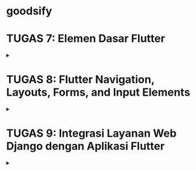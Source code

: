 # goodsify

# TUGAS 7: Elemen Dasar Flutter
<details>
  <summary></summary>

## Pengerjaan Project Flutter

1. Instalasi Flutter di Windows

    ### Langkah 1: Unduh Flutter SDK
    1. Buka situs resmi Flutter di [flutter.dev](https://flutter.dev) dan unduh Flutter SDK untuk Windows.
    2. Ekstrak file `.zip` Flutter yang telah diunduh ke direktori pilihan Anda, misalnya `C:\src\flutter` (hindari direktori seperti `C:\Program Files` yang memerlukan izin administrator).

    ### Langkah 2: Tambahkan Flutter ke PATH
    1. Buka pengaturan **Environment Variables** di Windows:
      - Klik kanan pada **This PC** atau **Computer** > **Properties** > **Advanced system settings** > **Environment Variables**.
    2. Di bagian **System variables**, cari variabel `Path` dan klik **Edit**.
    3. Tambahkan path ke folder `bin` dari Flutter SDK, misalnya `C:\src\flutter\bin`.
    4. Klik **OK** untuk menyimpan perubahan.

    ### Langkah 3: Verifikasi Instalasi Flutter
    1. Buka **Command Prompt** atau **PowerShell**.
    2. Jalankan perintah berikut untuk memastikan instalasi berhasil:
      ```bash
      flutter doctor
      ```

    ### Langkah 4: Instal IDE untuk Pengembangan Flutter
    
    Download Visual Studio Code dan Android Studio

    ### Langkah 5: Membuat Proyek Flutter Baru

    Buka Command Prompt atau PowerShell di direktori tempat Anda ingin membuat proyek. Jalankan perintah berikut untuk membuat proyek Flutter baru:
    ```bash
      flutter create my_flutter_app
      cd my_flutter_app
    ```

    Untuk menjalankan proyek pada emulator atau perangkat yang terhubung, gunakan perintah berikut:
    bash
    ```bash 
      flutter run
    ```

    ### Membuat tiga tombol sederhana dengan ikon dan teks untuk :

    1. **Lihat Daftar Produk**: Tombol ini digunakan untuk melihat daftar produk yang tersedia. Teks yang ditampilkan pada tombol adalah "Lihat Daftar Produk".
    2. **Tambah Produk**: Tombol ini memungkinkan pengguna untuk menambah produk baru. Teks yang ditampilkan pada tombol adalah "Tambah Produk".
    3. **Logout**: Tombol ini digunakan untuk keluar dari aplikasi. Teks yang ditampilkan pada tombol adalah "Logout".

    1. **Konfigurasi item pada Home Page & Implementasi warna-warna yang berbeda untuk setiap tombol**

    Untuk membuat tiga tombol pada halaman utama, kita menggunakan widget `ItemHomepage` untuk mendefinisikan data tombol, seperti nama, ikon, dan warna. Kemudian, kita menampilkan setiap tombol menggunakan `widget` `ItemCard` dalam `GridView`.

    ```bash 
      final List<ShopItem> items = [
      ShopItem("Product List", Icons.checklist, Colors.deepOrange.shade400),
      ShopItem("Add Product", Icons.add_shopping_cart, Colors.orange.shade400),
      ShopItem("Logout", Icons.logout, Colors.lightGreen.shade400),
      ];

    ```

    2. **tampilkan tombol-tombol ini dalam GridView di dalam widget build seperti berikut:**

    Pada GridView.count, kita mengatur:

    `crossAxisCount`: Jumlah kolom dalam grid.
    `children`: Menampilkan tombol-tombol berdasarkan daftar items dengan memanggil widget ItemCard untuk setiap item.

    ```bash
      GridView.count(
        primary: false,
        padding: const EdgeInsets.all(10), // Kurangi padding
        crossAxisSpacing: 5, // Kurangi jarak horizontal antar card
        mainAxisSpacing: 5, // Kurangi jarak vertikal antar card
        crossAxisCount: 3, // Jumlah kolom dalam grid
        shrinkWrap: true,
        children: items.map((ShopItem item) {
          return ShopCard(item);
        }).toList(),}

    ```

    3. **Memunculkan Snackbar dengan tulisan:**

    Setiap tombol akan menampilkan pesan menggunakan `Snackbar` saat ditekan. Di dalam `widget` `ItemCard`, kita memanggil `ScaffoldMessenger` untuk menampilkan `Snackbar` yang berbeda sesuai tombol yang ditekan:

      "You pressed View Products button!" ketika tombol Lihat Daftar Produk ditekan.
      "You pressed Add Product button!" ketika tombol Tambah Produk ditekan.
      "You pressed Logout button!" ketika tombol Logout ditekan.

    ```bash
        class MyHomePage extends StatelessWidget {
        final String name = 'Salomo Immanuel'; // Nama
        final String className = 'PBP B'; //Kelas
        MyHomePage({super.key});

        final List<ShopItem> items = [
          ShopItem("Product List", Icons.checklist, Colors.deepOrange.shade400),
          ShopItem("Add Product", Icons.add_shopping_cart, Colors.orange.shade400),
          ShopItem("Logout", Icons.logout, Colors.lightGreen.shade400),
        ];

        @override
        Widget build(BuildContext context) {
          return Scaffold(
            appBar: AppBar(
              title: const Text(
                'Goodsify',
                style: TextStyle(
                  color: Colors.white,
                  fontWeight: FontWeight.bold,
                ),
              ),
              backgroundColor: Theme.of(context).colorScheme.primary,
            ),
            body: Center(
              child: SingleChildScrollView(
                child: Padding(
                  padding: const EdgeInsets.all(10.0), // Set padding dari halaman
                  child: Column(
                    mainAxisAlignment: MainAxisAlignment.center, // Posisikan konten di tengah secara vertikal
                    children: <Widget>[
                      Padding(
                        padding: const EdgeInsets.only(top: 10.0, bottom: 10.0),
                        child: Text(
                          'Goodsify',
                          textAlign: TextAlign.center,
                          style: TextStyle(
                            fontSize: 30,
                            fontWeight: FontWeight.bold,
                            color: Colors.grey.shade900,
                          ),
                        ),
                      ),
                      // Info cards for name and class
                      Row(
                        mainAxisAlignment: MainAxisAlignment.spaceEvenly,
                        children: [
                          InfoCard(title: 'Name', content: name),
                          InfoCard(title: 'Class', content: className),
                        ],
                      ),
                      const SizedBox(height: 16.0), // Spacing between info cards and grid

                      // Grid layout
                      Center(
                        child: GridView.count(
                          primary: false,
                          padding: const EdgeInsets.all(10), // Kurangi padding
                          crossAxisSpacing: 5, // Kurangi jarak horizontal antar card
                          mainAxisSpacing: 5, // Kurangi jarak vertikal antar card
                          crossAxisCount: 3, // Jumlah kolom dalam grid
                          shrinkWrap: true,
                          children: items.map((ShopItem item) {
                            return ShopCard(item);
                          }).toList(),
                        ),
                      ),
                    ],
                  ),
                ),
              ),
            ),
          );
        }
      }

      ```


## stateless widget dan stateful widget

### 📘 Stateless Widget

- **Definisi**: Stateless widget adalah widget yang **tidak memiliki state** yang dapat berubah setelah dirender.
- **Karakteristik**:
  - Tampilan dan perilaku tetap konstan selama aplikasi berjalan.
  - Tidak merespons perubahan data atau interaksi pengguna.
- **Penggunaan Umum**:
  - Elemen UI yang statis atau hanya menampilkan data tetap, seperti teks atau ikon.

### 📗 Stateful Widget

- **Definisi**: Stateful widget adalah widget yang **memiliki state** yang dapat berubah selama runtime.
- **Karakteristik**:
  - Tampilan dan perilaku dapat diperbarui berdasarkan perubahan data atau interaksi pengguna.
  - Memiliki lifecycle methods seperti `initState`, `setState`, dan `dispose` untuk mengelola state widget.
- **Penggunaan Umum**:
  - Elemen UI yang membutuhkan interaksi atau merespons perubahan data, seperti form input, animasi, atau komponen yang memerlukan update data.

### 📊 Perbedaan Utama

| Kriteria                 | Stateless Widget                                   | Stateful Widget                                      |
|--------------------------|----------------------------------------------------|------------------------------------------------------|
| **Perubahan State**      | Tidak berubah setelah dirender                     | Dapat berubah saat runtime menggunakan `setState`    |
| **Lifecycle Methods**    | Tidak memiliki lifecycle methods                   | Memiliki lifecycle methods seperti `initState`, `dispose` |
| **Penggunaan**           | Untuk tampilan statis atau data yang tidak berubah | Untuk tampilan dinamis atau data yang dapat berubah   |
| **Kinerja**              | Lebih ringan, tidak perlu melacak perubahan        | Lebih berat karena melacak dan merender ulang state  |

### 🎯 Kapan Menggunakan?

- Gunakan **Stateless Widget** untuk elemen UI yang **tidak membutuhkan perubahan state** atau tidak perlu merespons interaksi pengguna.
- Gunakan **Stateful Widget** untuk elemen UI yang **perlu merespons perubahan** atau interaksi pengguna, seperti tombol dengan counter, form input, atau tampilan dengan data yang dapat berubah.


## Widget yang digunakan pada project `Goodsify`

Berikut adalah beberapa widget dasar di Flutter yang sering digunakan untuk membangun layout dan struktur aplikasi.

### 📋 Scaffold
- **Deskripsi**: Widget dasar yang menyediakan struktur layout aplikasi.
- **Fungsi**: Menyediakan komponen utama seperti app bar, body, dan floating action button.

### 📌 AppBar
- **Deskripsi**: Header di bagian atas aplikasi.
- **Fungsi**: Digunakan untuk menampilkan judul, ikon, atau opsi lainnya yang relevan dengan halaman.

### 📝 Text
- **Deskripsi**: Widget untuk menampilkan teks.
- **Fungsi**: Menampilkan teks statis atau dinamis dalam aplikasi.

### 🎨 Icon
- **Deskripsi**: Widget untuk menampilkan ikon.
- **Fungsi**: Sering digunakan pada tombol atau untuk memberikan konteks visual pada elemen UI.

### 📐 Padding
- **Deskripsi**: Menambahkan jarak di sekitar widget tertentu.
- **Fungsi**: Membantu memperindah tampilan dengan memberikan ruang di sekitar widget.

### 📜 SingleChildScrollView
- **Deskripsi**: Memungkinkan tampilan untuk bisa di-scroll.
- **Fungsi**: Berguna untuk layout dengan konten yang lebih panjang dari tinggi layar.

### 📏 Row dan Column
- **Row**: Mengatur widget secara horizontal.
- **Column**: Mengatur widget secara vertikal.
- **Fungsi**: Membantu mengatur tata letak widget dalam orientasi yang diinginkan.

### 📦 Card
- **Deskripsi**: Widget kotak dengan bayangan dan sudut membulat.
- **Fungsi**: Digunakan untuk menampilkan konten dengan batas yang jelas, seperti daftar atau informasi tertentu.

### 📐 GridView
- **Deskripsi**: Menampilkan item dalam format grid.
- **Fungsi**: Mengatur widget dalam bentuk grid (baris dan kolom), sering digunakan untuk menyusun item dalam bentuk kartu.

### 👆 InkWell
- **Deskripsi**: Membuat widget menjadi clickable.
- **Fungsi**: Memberikan efek animasi ripple saat widget ditekan, menambahkan kesan interaktif.


## `setState()` function


### Fungsi
`setState()` digunakan dalam stateful widget untuk memberi tahu Flutter bahwa ada perubahan state yang perlu di-render ulang. Saat `setState()` dipanggil, Flutter akan menjalankan ulang `build` method untuk memperbarui tampilan yang terkait dengan state tersebut.

### Variabel yang Terdampak
Hanya variabel dalam class state (misalnya, `_MyWidgetState`) yang diubah di dalam `setState()` yang akan menyebabkan widget diperbarui. Variabel lain yang tidak diubah di dalam `setState()` tidak akan memicu pembaruan tampilan.


## Perbedaan `const` dan `final`


Dalam Dart, `const` dan `final` digunakan untuk mendeklarasikan variabel yang tidak dapat diubah setelah diinisialisasi. Namun, ada perbedaan penting antara keduanya.

### `final`

- **Definisi**: `final` digunakan untuk variabel yang nilainya hanya bisa diinisialisasi sekali dan tidak dapat diubah setelah itu.
- **Inisialisasi**: Nilai `final` dapat ditetapkan saat runtime (saat program berjalan).
- **Penggunaan Umum**: Cocok untuk nilai yang tidak berubah tetapi hanya diketahui pada runtime, seperti hasil fungsi atau interaksi pengguna.

### `const`

- **Definisi**: `const` digunakan untuk variabel yang merupakan **compile-time constant**, artinya nilainya sudah ditentukan saat kompilasi dan tidak akan pernah berubah.
- **Inisialisasi**: Nilai `const` harus berupa nilai konstan yang sudah diketahui sebelum runtime.
- **Penggunaan Umum**: Digunakan untuk nilai yang selalu tetap, seperti angka atau string konstan yang tidak berubah sepanjang waktu.

### Perbedaan Utama

| Kriteria                | `final`                                       | `const`                                            |
|-------------------------|-----------------------------------------------|----------------------------------------------------|
| **Inisialisasi**        | Saat runtime                                  | Saat kompilasi                                     |
| **Perubahan Nilai**     | Tidak bisa diubah setelah inisialisasi        | Tidak bisa diubah, tetap sejak kompilasi           |
| **Nilai**               | Bisa bergantung pada runtime                  | Harus diketahui saat kompilasi                     |
| **Contoh Penggunaan**   | Waktu saat ini atau hasil fungsi              | Angka atau string yang tetap                       |

---

Gunakan `final` untuk variabel yang nilainya hanya diketahui saat runtime, dan `const` untuk variabel konstan yang nilainya diketahui saat kompilasi.


</details>


# TUGAS 8: Flutter Navigation, Layouts, Forms, and Input Elements

<details>
  <summary></summary>

## `Const` di Flutter 

### Fungsi `const` di Flutter?

1. **Menghemat Memori**  
   Ketika kita menggunakan `const`, Flutter tidak membuat ulang objek setiap kali dibutuhkan. Sebaliknya, Flutter akan memakai objek yang sama (reuse) berulang kali, sehingga penggunaan memori jadi lebih efisien.

2. **Mengurangi Beban Rendering**  
   Widget yang didefinisikan sebagai `const` tidak perlu di-render ulang jika isinya tidak berubah. Ini berarti Flutter tidak harus menggambar ulang widget tersebut, yang membuat performa aplikasi lebih mulus dan stabil.

3. **Mempercepat Waktu Kompilasi**  
   Karena nilai-nilai `const` sudah tetap sejak awal, Flutter bisa memprosesnya lebih cepat saat kompilasi. Hasilnya, aplikasi lebih cepat dan kemungkinan error runtime berkurang.
  
### Kapan Sebaiknya Gunakan `const`?

1. **Untuk Widget yang Nggak Pernah Berubah**  
   Jika punya widget yang tampilannya nggak bakal berubah, seperti `Text` atau `Icon`, pakai `const` supaya lebih efisien.  
   ```dart
   const Text('Hello, Flutter');
   ```

2. **Untuk Layout Sederhana**
    Elemen layout seperti `Row`, `Column`, atau `Padding` yang tampilannya tetap bisa dijadikan `const` agar lebih hemat memori.
    ```dart
      const Padding(
      padding: EdgeInsets.all(16.0),
      child: Text('Static Text'),
      );
    ```

3. **Untuk Variabel dengan Nilai Tetap**
    Kalau ada nilai yang nggak akan berubah, seperti angka atau warna tertentu, sebaiknya pakai `const`.
    ```dart
      const primaryColor = Colors.blue;
    ```

### Kapan sebaiknya tidak gunakan `Const`?

1. **Widget yang Dinamis atau Berubah**
  Jika widget membutuhkan data yang berubah selama runtime (misalnya data dari server, state management, atau input user), hindari const karena nilai yang konstan tidak dapat diubah setelah ditentukan.

2. **Kondisi yang Memerlukan Perhitungan Ulang**
  Jika Anda ingin menghitung ulang suatu nilai atau membuat objek baru berdasarkan kondisi tertentu, gunakan kata kunci `final` atau biarkan tanpa `const`.

3. **Interaksi dengan State Management**
  Ketika berinteraksi dengan `StatefulWidget` atau `library state management`, `widget` cenderung membutuhkan perubahan nilai berdasarkan `state`, sehingga `const` tidak cocok digunakan di sini.


## `Column` dan `Row` pada Flutter?

1. **Column**  
   `Column` adalah widget di Flutter yang menampilkan anak-anaknya secara vertikal (dari atas ke bawah). Ini cocok digunakan jika kita ingin menumpuk widget satu di atas yang lain, seperti daftar teks atau tombol yang ditampilkan secara vertikal.

    ```dart 
      Column(
        mainAxisAlignment: MainAxisAlignment.center,
        crossAxisAlignment: CrossAxisAlignment.start,
        children: <Widget>[
          Text('Ini adalah teks pertama'),
          Text('Ini adalah teks kedua'),
          ElevatedButton(
            onPressed: () {},
            child: Text('Tombol'),
          ),
        ],
      )

    ```

2. **Row**  
   `Row`, sebaliknya, menampilkan anak-anaknya secara horizontal (dari kiri ke kanan). `Row` berguna jika kita ingin menyusun widget secara berdampingan, seperti ikon atau tombol dalam satu garis horizontal.

   ```dart
    Row(
      mainAxisAlignment: MainAxisAlignment.spaceAround,
      children: <Widget>[
        Icon(Icons.home),
        Text('Home'),
        ElevatedButton(
          onPressed: () {},
          child: Text('Tombol'),
        ),
      ],
    )
   ```


### Perbandingan `Column` vs `Row`

| Aspek            | Column                          | Row                          |
|------------------|---------------------------------|------------------------------|
| Arah Layout      | Vertikal (atas ke bawah)        | Horizontal (kiri ke kanan)   |
| Gunakan untuk    | Menyusun widget secara vertikal | Menyusun widget secara horizontal |
| Alignment        | `MainAxisAlignment` (vertikal)  | `MainAxisAlignment` (horizontal) |
| Cross Alignment  | `CrossAxisAlignment` (horizontal) | `CrossAxisAlignment` (vertikal) |


## Elemen input yang  digunakan pada halaman form pada proyek

Pada halaman form yang saya buat, satu-satunya elemen input yang digunakan adalah `TextFormField`. `TextFormField` digunakan untuk menerima input dari pengguna dan dapat memiliki validasi yang memastikan input sesuai dengan yang diharapkan. Pada aplikasi ini, `TextFormField` digunakan untuk memasukkan beberapa data seperti nama produk, deskripsi, harga, dan rating. Setiap `TextFormField` memiliki beberapa atribut penting, seperti:

1. `decoration`: Mengatur tampilan input, seperti hintText, labelText, dan border.
2. `onChanged`: Callback yang dipanggil setiap kali teks diubah, sehingga kita bisa memperbarui variabel  terkait.
3. `validator`: Fungsi yang digunakan untuk validasi input, memastikan data sesuai aturan yang kita tentukan (misalnya, tidak boleh kosong atau harus berupa angka).

Berikut adalah contoh TextFormField yang digunakan untuk memasukkan nama produk.

```dart
Padding(
  padding: const EdgeInsets.all(8.0),
  child: TextFormField(
    decoration: InputDecoration(
      hintText: "Nama Produk", // Teks contoh yang muncul di dalam field saat kosong
      labelText: "Nama Produk", // Label yang muncul di atas atau dalam field
      border: OutlineInputBorder(
        borderRadius: BorderRadius.circular(5.0), // Membuat border melengkung
      ),
    ),
    onChanged: (String? value) {
      setState(() {
        _nama = value!; // Memperbarui variabel _nama setiap kali ada perubahan
      });
    },
    validator: (String? value) {
      if (value == null || value.isEmpty) {
        return "Nama Produk tidak boleh kosong!"; // Pesan error jika input kosong
      }
      return null; // Validasi berhasil jika input tidak kosong
    },
  ),
),
```

### Elemen Input Flutter yang Tidak Digunakan dalam Goodsify

1. **Checkbox**  
    Checkbox adalah widget input yang memungkinkan pengguna untuk membuat pilihan boolean, seperti memilih antara "ya" atau "tidak".

2. **Radio Button**  
    Radio button memungkinkan pengguna untuk memilih satu opsi dari beberapa pilihan yang disediakan.

3. **Dropdown Button**  
    Dropdown button menyediakan daftar pilihan dalam bentuk dropdown, memungkinkan pengguna memilih satu nilai dari beberapa opsi.

4. **Switch**  
    Switch adalah widget mirip Checkbox, tetapi tampilannya seperti saklar on/off, yang biasa digunakan untuk pilihan aktif/nonaktif.

5. **Slider**  
    Slider memungkinkan pengguna memilih nilai dalam rentang tertentu dengan menggeser tombol pada sumbu horizontal.

6. **DatePicker dan TimePicker**  
    DatePicker dan TimePicker adalah widget yang menyediakan antarmuka bagi pengguna untuk memilih tanggal dan waktu.


## cara  mengatur tema (theme) dalam aplikasi Flutter

Dalam aplikasi Flutter, kita dapat mengatur tema pada widget `MaterialApp`, yang berfungsi seperti file `base.html` pada website. Widget ini menjadi referensi tema utama bagi seluruh widget dalam aplikasi, sehingga komponen lainnya dapat mengikuti gaya dan skema warna yang telah ditentukan.Pada aplikasi yang saya buat, tema dasar diatur melalui `MaterialApp` seperti contoh berikut:

```dart 
MaterialApp(
  title: 'Goodsify',
  theme: ThemeData(
    colorScheme: ColorScheme.fromSwatch(primarySwatch: Colors.deepPurple)
        .copyWith(secondary: Colors.deepPurple[400]),
    useMaterial3: true,
  ),
  home: MyHomePage(),
);
```

Setelah tema utama diatur, elemen lain dalam aplikasi dapat mengambil referensi dari tema ini untuk menjaga konsistensi tampilan. Berikut adalah contoh implementasi tema pada salah satu elemen di aplikasi saya:

```dart 
AppBar(
  title: const Text('Goodsify'),
  backgroundColor: Theme.of(context).colorScheme.primary,
);
```

## Cara navigasi dalam aplikasi dengan banyak halaman pada Flutter

Untuk mengatur supaya tiadk pusing dalam navigasi banyaknya halaman di Flutter, aku membagi bagian bagiannya dalam folder yang berbeda. Aku membuat folder `screens` yang berisikan halaman halaman yang nantinya akan ditampilkan dalam aplikasi. Folder ini berisi `menu.dart` untuk main page dan `productentry_vorm.dart` untuk halaman forum produk. Selain folder `screens` aku juga membuat folder `widgets` yang berisi `widgets` atau bagian bagian dari aplikasi ini. ini berisi `left_drawer.dart` dan `product_card.dart`. Nantinya mereka akan dihubungkan melalui function `import`. Untuk emnghubungkan `widget` dengan `screen`, aku menggunakan fungsi `Navigator.push` dan `Navigator.pushReplacement`. 

</details>

# TUGAS 9: Integrasi Layanan Web Django dengan Aplikasi Flutter

<details>
  <summary></summary>

## Pengerjaan Project 

### membuat fitur authentikasi pada djago dan mengintegrasikannya pada Flutter

1. **buat `django-app` bernama `authentication` pada project django sebelumnya**
    ini nantinya akan digunakan sebagai penghubung authentikasi antara project di django dan project di Flutter. tidak lupa aku juga menambahkan app nya pada `setting.py` agar bisa dijalankan. 

2. **membuat function login dan register pada `views.py` di `authentication`

    function ini nantinya akan digunakan untuk mengambil informasi dari flutter dan menjalankan proses login dan register disini. 

    ```bash
    @csrf_exempt
    def login(request):
        username = request.POST['username']
        password = request.POST['password']
        user = authenticate(username=username, password=password)
        if user is not None:
            if user.is_active:
                auth_login(request, user)
                # Status login sukses.
                return JsonResponse({
                    "username": user.username,
                    "status": True,
                    "message": "Login sukses!"
                    # Tambahkan data lainnya jika ingin mengirim data ke Flutter.
                }, status=200)
            else:
                return JsonResponse({
                    "status": False,
                    "message": "Login gagal, akun dinonaktifkan."
                }, status=401)

        else:
            return JsonResponse({
                "status": False,
                "message": "Login gagal, periksa kembali email atau kata sandi."
            }, status=401)

    @csrf_exempt
    def register(request):
        if request.method == 'POST':
            data = json.loads(request.body)
            username = data['username']
            password1 = data['password1']
            password2 = data['password2']

            # Check if the passwords match
            if password1 != password2:
                return JsonResponse({
                    "status": False,
                    "message": "Passwords do not match."
                }, status=400)
            
            # Check if the username is already taken
            if User.objects.filter(username=username).exists():
                return JsonResponse({
                    "status": False,
                    "message": "Username already exists."
                }, status=400)
            
            # Create the new user
            user = User.objects.create_user(username=username, password=password1)
            user.save()
            
            return JsonResponse({
                "username": user.username,
                "status": 'success',
                "message": "User created successfully!"
            }, status=200)
        
        else:
            return JsonResponse({
                "status": False,
                "message": "Invalid request method."
            }, status=400)
    ```
    Setelah itu tidak lupa juga aku menghubungkan functionnya di `urls.py` agar bisa berjalan dengan lancar. 

3. **membuat page login dan register dan menghubungkannya dengan django**

    pertama tama, aku menginstall package yang dibutuhkan 
    ```bash 
    flutter pub add provider
    flutter pub add pbp_django_auth
    ```

    kemudian, pada berkas `main.dart` aku juga menambahkan kode ini supaya bisa terhubung
    ```bash
        return Provider(
      create: (_) {
        CookieRequest request = CookieRequest();
        return request;
      },
      ```

      kemudian, aku membuat file baru bernama `register.dart` dan `login.dart` sebagai tampilan dari page register dan login yang nantinya akan diimplementasikan. untuk menghubungkan antara flutter dan django, aku juga menambahkan kode ini :
      ```bash 
            final response = await request
          .login("http://127.0.0.1:8000/auth/login/", {
        'username': username,
        'password': password,
      });

        final response = await request.postJson(
      "http://127.0.0.1:8000/auth/register/",
      jsonEncode({
        "username": username,
        "password1": password1,
        "password2": password2,
      }));
      ```
      kedua kode ini bertujuan untuk menghubungkan antara local server yang berisi project django yang sudah kita buat dengan project flutter ini, sehingga nantinya antara local dan flutter akan terhubung, akun yang sudah dibuat di local juga akan muncul di flutter.

### membuat model kustom untuk aplikasi

pertama tama, aku harus mengambil endpoint json dari project django ku sebelumnya. aku menambahkan `/json` pada link localhost project django, nanti akan memunculkan daftar produk dan atribut dari produk tersebut, kemudian aku akan copy semuanya dan masuk ke website `quicktype` dan paste kode json tersebut, nanti aku akan mendapatkan kode berisi model kustom untuk produk yang kubuat, kemudian aku akan copy kodenya. Kembali ke project flutter, aku membuat folder berisi file yang bernama `product_entry.dart` yang berisi informasi modelproduk. Kemudian aku paste kode dari `quicktype` dan itulah kode custom yang sudah kubuat.

### membuat page berisi list produk yang ada

1. **buat page baru untuk list produk**

    pertama tama, aku membuat page baru bernama `list_productentry.dart` Page ini nantinya akan berguna sebagai page untuk menunjukkan produk yang ada pada aplikasi.

2. **fetch data dari server django**
  
    Pertama tama, dalam `list_productentry.dart` aku menambahkan kode ini
    ```bash
        final response = await request.get('http://127.0.0.1:8000/json/');
    ```
    kode ini bertujuan untuk mendapatkan request dari json di local server. Kemudian, aku menambahkan semua data dalam bentuk json menjadi daftar data yang akan ditunjukkan dalam page ini.
    ```bash
      List<ProductEntry> listProduct = [];
      for (var d in data) {
        if (d != null) {
          listProduct.add(ProductEntry.fromJson(d));
        }
      }
      return listProduct;
    ```

    kemudian aku membuat card baru dimana gambar, nama, harga, rating dan lokasi dari produk akan ditunjukkan di page tersebut, untuk deskripsi nantinya akan ditunjukkan secara full ketika kartu produk ditekan.

3. **buat tombol bisa di klik**
    untuk dapat mengakses page tersebut, maka kita perlu membuat conditional jika tombol `product list` ditekan oleh pengguna. 
    ```bash
        onTap: () {
          // Route menu ke halaman mood
          Navigator.push(
              context,
              MaterialPageRoute(builder: (context) => const ProductEntryPage()),
          );
    ```
    ```bash
        else if (item.name == "Lihat Mood") {
          Navigator.push(context,
              MaterialPageRoute(
                  builder: (context) => const ProductEntryPage()
              ),
          );
      }
    ```
    kedua kode tersebut memastikan ketika tombol di left drawer maupun tombol di menu ditekan, maka akan mengalihkan ke product list.

### Membuat halaman detail untuk setiap item yang terdapat pada halaman daftar Item.

1. **membuat page berisi detail dari produk**

    pertama tama, aku membuat page baru bernama `productdetail.dart` Page ini nantinya akan berguna sebagai page untuk menunjukkan detail produk yang di klik .

2. **modifikasi list produk**
  
    pada list produk sebelumnya, produk hanya ditampilkan saja, namun kali ini saya membuatnya menjadi semacam card yang dapat mendeteksi sekiranya card tersebut di klik sehingga nantinya akan membawa ke product detail page. 

    ```bash 
      return GestureDetector(
      onTap: () {
        Navigator.push(
          context,
          MaterialPageRoute(
            builder: (context) => ProductDetailPage(
              product: product, // Kirim objek 'Fields' ke halaman detail
    ```

    dengan kode ini, sekiranya kartunya di klik, maka akan diarahkan ke `ProductDetailPage`

## Custom Model untuk pengambilan dan pengiriman data JSON

### Mengapa Kita Perlu Membuat Model untuk JSON?

1. **Meningkatkan **Type Safety** dan **Autocompletion****

    - Saat bekerja dengan **JSON** di Dart, tanpa model, data yang diambil dari server berupa `Map<String, dynamic>`. Ini berarti kita tidak mengetahui tipe data yang pasti hingga runtime.
    - Dengan menggunakan model, kita bisa mendapatkan **type safety** yang membantu mengurangi kesalahan akses data. Misalnya, dengan model, kita bisa menulis `user.name` daripada `data['name']`, yang lebih rentan terhadap kesalahan penulisan (**typo**).
    - Model juga memungkinkan fitur **autocompletion** di IDE, sehingga pengembangan lebih cepat dan aman.

2. **Membuat Kode Lebih **Terstruktur** dan **Mudah Dipelihara****
    - Dengan membuat model, tanggung jawab untuk mem-parsing data **JSON** dipindahkan ke dalam model itu sendiri. Ini membuat kode lebih **bersih** dan **terstruktur**.
    - Dalam proyek yang lebih besar, memisahkan logika parsing dari logika bisnis akan membuat kode lebih mudah untuk **diubah** dan **diperbaiki** jika format data JSON dari server berubah.

3. **Mempermudah **Serialisasi** dan **Deserialisasi****
    - Model yang memiliki metode `fromJson` dan `toJson` memungkinkan kita dengan mudah melakukan **konversi dari JSON ke objek Dart**, dan sebaliknya.
    - Hal ini sangat membantu ketika kita perlu mengirim data kembali ke server dalam format **JSON**.

4. **Mencegah **Error** di **Runtime****
    - Tanpa model, kesalahan akses data (misalnya, **typo** pada kunci JSON) hanya akan terdeteksi saat aplikasi berjalan (**runtime**). Ini bisa menyebabkan **crash** yang tidak terduga.
    - Dengan model, kesalahan tersebut dapat dideteksi lebih awal, yaitu saat **compile-time**, sehingga aplikasi lebih **stabil**.

---

### Apakah Akan Terjadi Error Jika Tidak Membuat Model?

Ya, potensi terjadinya **error** akan lebih tinggi jika kita tidak menggunakan model, terutama pada aplikasi yang kompleks.

1. **Kesalahan Tipe Data**
    - Tanpa model, saat kita mencoba mengakses data dari `Map<String, dynamic>`, kesalahan tipe bisa terjadi jika server mengirimkan data yang tidak sesuai dengan yang diharapkan.
  
    **Contoh**:
    ```dart
    var data = jsonDecode(jsonString);
    int price = data['price']; // Jika 'price' ternyata berisi null atau string, akan terjadi error.
    ```

2. **Kurangnya Validasi Data**
    - Tanpa model, kita harus secara manual memeriksa apakah setiap kunci yang diakses benar-benar ada di JSON. Jika tidak, aplikasi bisa **crash** karena mencoba mengakses atribut yang tidak ada.

3. **Sulit Dipelihara dan Diperluas**
    - Jika kita tidak menggunakan model, kita harus mengakses data JSON langsung melalui `Map`, yang membuat kode lebih rentan terhadap **kesalahan**.
    - Jika struktur **JSON** berubah, kita harus memperbaiki semua bagian kode yang mengakses data tersebut, yang bisa menjadi pekerjaan yang melelahkan dan rentan kesalahan.

---

### Kesimpulan

Dengan menggunakan model, kita memastikan bahwa data **JSON** yang kita terima dan kirim sesuai dengan format yang diharapkan, sehingga aplikasi lebih **aman**, **stabil**, dan **mudah dipelihara**.

## Fungsi library `http` pada project

### Fungsi Library `http`

Pada tugas ini, library `http` digunakan untuk **menghubungkan aplikasi Flutter** dengan server yang menyediakan data dalam format **JSON**, serta untuk **mengirim data** ke server.

1. **Melakukan Permintaan GET**
   - Pada tugas ini, fungsi `http.get()` digunakan untuk **mengambil data JSON** dari server.
   - Data yang diterima dari server kemudian **didekode** menggunakan `jsonDecode()` agar dapat diubah menjadi objek Dart yang dapat diolah lebih lanjut.
   
   **Contoh Implementasi:**
   ```dart
   Future<List<ProductEntry>> fetchProduct(CookieRequest request) async {
     final response = await request.get('http://127.0.0.1:8000/json/');
     var data = response;
     List<ProductEntry> listProduct = [];
     for (var d in data) {
       if (d != null) {
         listProduct.add(ProductEntry.fromJson(d));
       }
     }
     return listProduct;
   }
   ```
   - Pada contoh di atas, data produk diambil dari server melalui URL `http://127.0.0.1:8000/json/`.
   - Data yang diperoleh kemudian dikonversi menjadi objek `ProductEntry` menggunakan metode `fromJson()`.

2. **Mengirim Data dengan Metode POST (jika diperlukan)**
   - Fungsi `http.post()` dapat digunakan untuk **mengirim data** dari aplikasi ke server. Hal ini berguna ketika kita ingin menyimpan data baru ke dalam basis data di server, seperti menambahkan produk baru atau memperbarui informasi pengguna.
   - Pada tugas ini, fungsi POST dapat digunakan pada fitur **menambah produk** melalui formulir yang disediakan.

   **Contoh:**
   ```dart
   Future<void> addProduct(Product product) async {
     final response = await http.post(
       Uri.parse('http://127.0.0.1:8000/add-product/'),
       headers: {'Content-Type': 'application/json'},
       body: jsonEncode(product.toJson()),
     );
     if (response.statusCode == 201) {
       print("Product added successfully");
     } else {
       print("Failed to add product");
     }
   }
   ```
   - Pada contoh di atas, data produk dikirim ke server menggunakan `http.post()`, dan data dikirim dalam format **JSON** menggunakan `jsonEncode()`.

### Mengapa Library `http` Diperlukan?
1. **Menghubungkan Aplikasi dengan API atau Backend**
   - Aplikasi mobile yang dinamis memerlukan data dari server untuk diambil atau dikirim. Library `http` memfasilitasi hal ini, memungkinkan Flutter berkomunikasi dengan server menggunakan protokol HTTP.

2. **Mendukung Operasi CRUD (Create, Read, Update, Delete)**
   - Dengan `http`, aplikasi dapat melakukan **GET, POST, PUT, DELETE**, sehingga kita bisa melakukan berbagai operasi pada data di server.

3. **Membantu Dalam Pengambilan dan Pengiriman Data JSON**
   - Sebagian besar API modern menggunakan **JSON** sebagai format pertukaran data. Library `http` mempermudah pengambilan dan pengiriman data dalam format JSON, serta konversinya ke objek Dart.


## `CookieRequest` pada Flutter

### Fungsi `CookieRequest`

Pada tugas ini, `CookieRequest` digunakan untuk:
1. **Menyimpan cookies** yang diterima dari server (misalnya saat login).
2. **Mengirim cookies** tersebut kembali ke server pada setiap permintaan HTTP berikutnya.
3. **Mengelola status autentikasi** pengguna, sehingga memungkinkan pengguna tetap **login** selama sesi aplikasi berjalan tanpa perlu memasukkan kredensial berulang kali.

### Cara Kerja `CookieRequest`
`CookieRequest` melakukan semua operasi HTTP (seperti `GET` atau `POST`) dengan **menyertakan cookies** dalam header setiap permintaan. Ini berguna untuk **mempertahankan sesi** yang konsisten antara klien (aplikasi Flutter) dan server, terutama ketika server membutuhkan autentikasi.

### Contoh Implementasi `CookieRequest`
Misalnya, untuk melakukan login:
```dart
final request = context.read<CookieRequest>();
final response = await request.post(
  'http://127.0.0.1:8000/auth/login/',
  {
    'username': username,
    'password': password,
  },
);

if (response['status'] == true) {
  print("Login berhasil");
} else {
  print("Login gagal");
}
```

Pada contoh di atas:
1. Pengguna memasukkan username dan password.
2. `CookieRequest` mengirim permintaan `POST` ke server untuk login.
3. Jika login berhasil, server akan mengirim **cookies** yang kemudian disimpan oleh `CookieRequest`.
4. Cookies tersebut digunakan pada **setiap permintaan** berikutnya untuk memastikan pengguna tetap login.

### Mengapa `CookieRequest` Perlu Dibagikan ke Semua Komponen di Aplikasi?
Di dalam aplikasi Flutter, kita sering membutuhkan data dari server yang memerlukan **autentikasi**. Agar pengalaman pengguna mulus, kita ingin pengguna **tetap login** selama mereka menggunakan aplikasi, tanpa harus memasukkan kredensial berulang kali.

### Alasan `CookieRequest` Dibagikan:
1. **Mempertahankan Sesi Pengguna:**
   - `CookieRequest` menyimpan cookies yang diterima saat login. Dengan **membagikan instance `CookieRequest`** ke seluruh aplikasi, semua komponen dapat **menggunakan cookies yang sama** untuk permintaan HTTP berikutnya.
   - Ini memastikan bahwa pengguna tetap terautentikasi di seluruh aplikasi tanpa harus login ulang.

2. **Menghindari Duplikasi Objek:**
   - Jika setiap komponen aplikasi membuat instance `CookieRequest` sendiri, sesi pengguna bisa menjadi tidak konsisten. Dengan **menggunakan satu instance `CookieRequest`** yang dibagikan, kita dapat memastikan bahwa semua permintaan HTTP dilakukan dengan **cookies yang sama**, sehingga mempertahankan sesi yang stabil.

3. **Menyederhanakan Manajemen Autentikasi:**
   - Dengan menggunakan `Provider` untuk membagikan `CookieRequest`, kita dapat **mengaksesnya dengan mudah di berbagai halaman dan widget** di aplikasi tanpa harus menginisialisasi ulang atau mengonfigurasi ulang setiap kali.
   - Hal ini memudahkan untuk melakukan operasi seperti **memeriksa apakah pengguna sudah login**, **mengambil data yang membutuhkan autentikasi**, atau **logout**.

## pengiriman data pada Flutter 

1. **Tahap Input Data oleh Pengguna**

    Pertama-tama, pengguna akan memasukkan data melalui form input di aplikasi Flutter. Data ini dapat berupa informasi seperti **nama produk**, **harga**, **deskripsi**, **rating**, dan **gambar produk**.

    ```dart
    TextField(
      controller: nameController,
      decoration: InputDecoration(labelText: 'Product Name'),
    ),
    TextField(
      controller: priceController,
      decoration: InputDecoration(labelText: 'Price'),
      keyboardType: TextInputType.number,
    ),
    TextField(
      controller: descriptionController,
      decoration: InputDecoration(labelText: 'Description'),
    ),
    ElevatedButton(
      onPressed: () {
        final productData = {
          'name': nameController.text,
          'price': int.parse(priceController.text),
          'description': descriptionController.text,
        };
        submitData(productData);
      },
      child: Text('Submit'),
    );
    ```

    **Penjelasan:**
    - Pengguna memasukkan data pada **TextField**.
    - Setelah pengguna menekan tombol **Submit**, data akan dikumpulkan dan disimpan dalam sebuah **Map** bernama `productData`.
    - Fungsi `submitData(productData)` kemudian dipanggil untuk **mengirim data** ke server.

2. **Tahap Pengiriman Data ke Server**

    Setelah data diinput oleh pengguna, langkah berikutnya adalah mengirimkan data tersebut ke server menggunakan **HTTP request**. Pada contoh ini, kita menggunakan **`CookieRequest`** yang mengelola sesi dan autentikasi pengguna.

    ```dart
    Future<void> submitData(Map<String, dynamic> productData) async {
      final request = context.read<CookieRequest>();
      final response = await request.post(
        'http://127.0.0.1:8000/api/products/',
        productData,
      );

      if (response['status'] == true) {
        print("Data berhasil dikirim");
      } else {
        print("Terjadi kesalahan");
      }
    }
    ```

    **Penjelasan:**
    - **`CookieRequest`** digunakan untuk mengirim data dengan metode `POST` ke server.
    - Jika data berhasil dikirim, server akan memberikan respons berupa `{ "status": true }`.


3. **Tahap Penyimpanan Data di Server**

    Setelah data diterima oleh server, data tersebut diproses dan disimpan di **database**. Backend, seperti Django, akan menerima data JSON, melakukan parsing, validasi, dan menyimpan data ke dalam database.

    ```python
    @api_view(['POST'])
    def add_product(request):
        if request.method == 'POST':
            data = json.loads(request.body)
            product = Product(
                name=data['name'],
                price=data['price'],
                description=data['description'],
                user=request.user,
            )
            product.save()
            return JsonResponse({'status': True, 'message': 'Product added successfully'})
    ```
    **Penjelasan:**
    - Data JSON yang dikirim dari Flutter diakses melalui `request.body`.
    - Server membuat entitas produk baru dan menyimpannya ke database.

4. **Tahap Pengambilan Data dari Server ke Flutter**

    Setelah data berhasil disimpan, langkah berikutnya adalah **mengambil data dari server** dan menampilkannya di aplikasi Flutter. Ini dilakukan dengan **HTTP GET request**.

    ```dart
    Future<List<Product>> fetchProducts() async {
      final request = context.read<CookieRequest>();
      final response = await request.get('http://127.0.0.1:8000/api/products/');
      
      List<Product> products = [];
      for (var productJson in response) {
        products.add(Product.fromJson(productJson));
      }
      return products;
    }
    ```

    **Penjelasan:**
    - **`CookieRequest`** digunakan untuk melakukan **GET request** ke server.
    - Data yang diterima dari server berupa JSON, yang kemudian diubah menjadi objek `Product` menggunakan metode `fromJson`.

5. **Tahap Menampilkan Data di Flutter**

    Setelah data berhasil diambil dari server, data tersebut akan ditampilkan di aplikasi Flutter menggunakan widget seperti **ListView** atau **Card**.

    ```dart
    FutureBuilder(
      future: fetchProducts(),
      builder: (context, snapshot) {
        if (snapshot.connectionState == ConnectionState.waiting) {
          return Center(child: CircularProgressIndicator());
        } else if (snapshot.hasError) {
          return Center(child: Text('Error: ${snapshot.error}'));
        } else {
          final products = snapshot.data ?? [];
          return ListView.builder(
            itemCount: products.length,
            itemBuilder: (context, index) {
              final product = products[index];
              return ListTile(
                title: Text(product.name),
                subtitle: Text('Price: Rp ${product.price}'),
              );
            },
          );
        }
      },
    );
    ```

    **Penjelasan:**
    - `FutureBuilder` digunakan untuk menangani **pengambilan data** secara asinkron.
    - Data yang diambil ditampilkan dalam bentuk **ListView**.

##  alur login, register, dan logout pada project

1. **Tahap Registrasi (Register)**

    - Pengguna memasukkan **username**, **email**, dan **password** pada form registrasi di Flutter.
    - Flutter mengirim data yang diinput pengguna ke server Django melalui **HTTP POST request**.
    - Server Django menerima data, memvalidasi, dan menyimpan informasi pengguna ke dalam **database**.
    - Jika registrasi berhasil, pengguna akan mendapatkan notifikasi di aplikasi Flutter.

2. **Tahap Login**
    - Setelah mendaftar, pengguna dapat login dengan memasukkan **username** dan **password**.
    - Flutter mengirim data login ke server Django.
    - Django memeriksa apakah kombinasi username dan password benar. Jika valid, Django akan mengirimkan **cookies** sesi ke Flutter.
    - Flutter menyimpan cookies tersebut menggunakan **`CookieRequest`**, yang digunakan untuk menjaga **sesi tetap aktif**.
    - Setelah login berhasil, pengguna diarahkan ke halaman menu utama.

3. **Menampilkan Menu Setelah Login**
    - Setelah login berhasil, Flutter akan memeriksa apakah pengguna sudah terautentikasi dengan **cookies** yang disimpan.
    - Jika pengguna terautentikasi, mereka dapat mengakses halaman yang memerlukan **hak akses**.
    - Jika tidak ada cookies yang valid, pengguna akan diarahkan kembali ke halaman login.

4. **Tahap Logout**
    - Pengguna dapat keluar dari aplikasi dengan menekan tombol **Logout**.
    - Flutter mengirim permintaan logout ke server Django.
    - Django menghapus cookies sesi sehingga sesi pengguna diakhiri.
    - Setelah logout, pengguna diarahkan kembali ke halaman login.


</details>